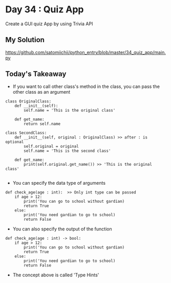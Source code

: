 # Day 34 : Quiz App

Create a GUI quiz App by using Trivia API

## My Solution

https://github.com/satomiichii/python_entry/blob/master/34_quiz_app/main.py

## Today's Takeaway

- If you want to call other class's method in the class, you can pass the other class as an argument
```buildoutcfg
class OriginalClass:
    def __init__(self):
        self.name = 'This is the original class'
    
    def get_name:
        return self.name

class SecondClass:
    def __init__(self, original : OriginalClass) >> after : is optional
        self.original = original
        self.name = 'This is the second class'
    
    def get_name:
        print(self.original.get_name()) >> 'This is the original class'
        
```
- You can specify the data type of arguments
```buildoutcfg
def check_age(age : int):  >> Only int type can be passed
    if age > 12:
        print('You can go to school without gardian)
        return True
    else:
        print('You need gardian to go to school)
        return False
```
- You can also specify the output of the function
```buildoutcfg
def check_age(age : int) -> bool:
    if age > 12:
        print('You can go to school without gardian)
        return True
    else:
        print('You need gardian to go to school)
        return False
```
- The concept above is called 'Type Hints'